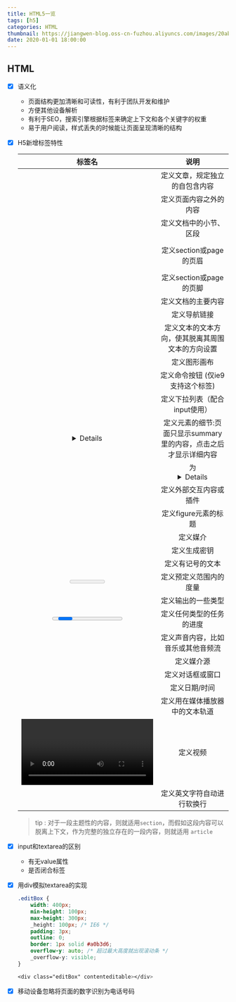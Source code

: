 ```yaml
---
title: HTML5一览
tags: [h5]
categories: HTML
thumbnail: https://jiangwen-blog.oss-cn-fuzhou.aliyuncs.com/images/20ab6cb5cef84475ad912705b3d5da51.webp
date: 2020-01-01 18:00:00
---
```


## HTML

- [x] 语义化

  - 页面结构更加清晰和可读性，有利于团队开发和维护
  - 方便其他设备解析
  - 有利于SEO，搜索引擎根据标签来确定上下文和各个关键字的权重
  - 易于用户阅读，样式丢失的时候能让页面呈现清晰的结构

  

- [x] H5新增标签特性

  |    标签名    |                             说明                             |
  | :----------: | :----------------------------------------------------------: |
  |  <article>   |                定义文章，规定独立的自包含内容                |
  |   <aside>    |                    定义页面内容之外的内容                    |
  |  <section>   |                    定义文档中的小节、区段                    |
  |   <header>   |                   定义section或page的页眉                    |
  |   <footer>   |                   定义section或page的页脚                    |
  |    <main>    |                      定义文档的主要内容                      |
  |    <nav>     |                         定义导航链接                         |
  |    <bdi>     |       定义文本的文本方向，使其脱离其周围文本的方向设置       |
  |   <canvas>   |                         定义图形画布                         |
  |  <command>   |              定义命令按钮  (仅ie9支持这个标签)               |
  |  <datalist>  |                定义下拉列表（配合input使用）                 |
  |  <details>   | 定义元素的细节:页面只显示summary里的内容，点击之后才显示详细内容 |
  |  <summary>   |                为<details>元素定义可见的标题                 |
  |   <embed>    |                    定义外部交互内容或插件                    |
  | <figcaption> |                     定义figure元素的标题                     |
  |   <figure>   |                           定义媒介                           |
  |   <keygen>   |                         定义生成密钥                         |
  |    <mark>    |                       定义有记号的文本                       |
  |   <meter>    |                    定义预定义范围内的度量                    |
  |   <output>   |                      定义输出的一些类型                      |
  |  <progress>  |                   定义任何类型的任务的进度                   |
  |   <audio>    |              定义声音内容，比如音乐或其他音频流              |
  |   <source>   |                          定义媒介源                          |
  |   <dialog>   |                       定义对话框或窗口                       |
  |    <time>    |                        定义日期/时间                         |
  |   <track>    |                定义用在媒体播放器中的文本轨道                |
  |   <video>    |                           定义视频                           |
  |    <wbr>     |                  定义英文字符自动进行软换行                  |

  > tip : 对于一段主题性的内容，则就适用`section`，而假如这段内容可以脱离上下文，作为完整的独立存在的一段内容，则就适用 `article`  

  

- [x] input和textarea的区别

  - 有无value属性
  - 是否闭合标签

  

- [x] 用div模拟textarea的实现

  ```css
  .editBox {
      width: 400px;
      min-height: 100px;
      max-height: 300px;
      _height: 100px; /* IE6 */
      padding: 3px;
      outline: 0;
      border: 1px solid #a0b3d6;
      overflow-y: auto; /* 超过最大高度就出现滚动条 */
      _overflow-y: visible;
  }
  
  <div class="editBox" contenteditable></div>
  ```

  

- [x] 移动设备忽略将页面的数字识别为电话号码

  <meta name = "format-detection" content = "telephone=no">